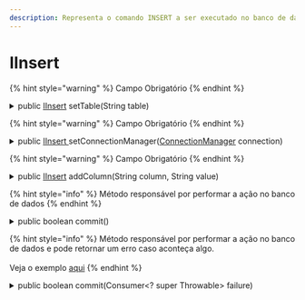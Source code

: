```yaml
---
description: Representa o comando INSERT a ser executado no banco de dados
---
```


# IInsert



{% hint style="warning" %}
Campo Obrigatório
{% endhint %}

<details>

<summary>public <a href="iinsert.md">IInsert</a> setTable(String table)</summary>

Define em qual tabela que o valor será inserido

<mark style="color:red;">**Erros**</mark>:

* <mark style="color:red;">NullPointerException</mark>: Ocorre quando o campo `table` está nulo ou vazio.

</details>

{% hint style="warning" %}
&#x20;Campo Obrigatório
{% endhint %}

<details>

<summary>public <a href="iinsert.md">IInsert </a>setConnectionManager(<a href="../../../doc/classes/connectionmanager.md">ConnectionManager</a> connection)</summary>

Define qual o [ConnectionManager](../../../doc/classes/connectionmanager.md) irá ser usado para inserir o dado

<mark style="color:red;">**Erros**</mark>:

* <mark style="color:red;">NullPointerException</mark>: Ocorre quando o campo `connection` está nulo ou vazio.

</details>

{% hint style="warning" %}
Campo Obrigatório
{% endhint %}

<details>

<summary>public <a href="iinsert.md">IInsert</a> addColumn(String column, String value)</summary>

Define a coluna e o valor do campo na tabela do banco de dados onde o dado será inserido

<mark style="color:red;">**Erros**</mark>:

* <mark style="color:red;">NullPointerException</mark>: Ocorre quando o campo `column` ou `value` está nulo ou vazio

</details>

{% hint style="info" %}
Método responsável por performar a ação no banco de dados
{% endhint %}

<details>

<summary>public boolean commit()</summary>

Retorna `true` caso o registro for inserido com sucesso,caso não retorna `false`.

</details>

{% hint style="info" %}
Método responsável por performar a ação no banco de dados e pode retornar um erro caso aconteça algo.\
\
Veja o exemplo [aqui](../../exemplos/transacoes/inserir-dados-na-tabela.md#inserindo-dados-aplicando-o-consumer)
{% endhint %}

<details>

<summary>public boolean commit(Consumer&#x3C;? super Throwable> failure)</summary>

Retorna `true` caso o registro for inserido com sucesso,caso não retorna `false`. Retornando juntamente o Cconsumer caso der erro,caso contrario retorna um Consumer vazio

</details>
